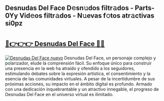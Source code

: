 ## Desnudas Del Face D𝚎sn𝚞dos filtr𝚊dos - Parts-0Yy Vid𝚎os filtr𝚊dos - N𝚞evas f𝚘tos atr𝚊ctivas si0pz

# <h2><a href="http://mba6p3.tromn.icu/?c=Desnudas+Del+Face">🔗👉👉👉 Desnudas Del Face 🔗🔗</a></h2>

[![Desnudas Del Face nuevo](https://i.imgur.com/pEAQMta.gif)](http://mba6p3.tromn.icu/?c=Desnudas+Del+Face)
Desnudas Del Face, un personaje complejo y polarizador, elude la comprensión fácil. Su enfoque único para construir una presencia en la web ha atraído y ofendido a los seguidores, estimulando debates sobre la expresión artística, el consentimiento y la esencia de las comunidades virtuales. A pesar de la incertidumbre de sus próximas acciones, su impacto en el ámbito digital es profundo. Armado con una dedicación inquebrantable y un atractivo innegable, el progreso de Desnudas Del Face en el universo virtual es ilimitado.
